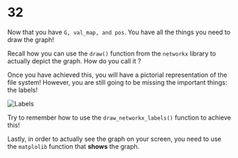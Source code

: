 # 32

Now that you have `G, val_map, and pos`. You have all the things you need to draw the graph!

Recall how you can use the `draw()` function from the `networkx` library to actually depict the graph. How do you call it ?

Once you have achieved this, you will have a pictorial representation of the file system! However, you are still going to be missing the important things: the labels!

![Labels](https://images.pexels.com/photos/1111319/pexels-photo-1111319.jpeg?auto=compress&cs=tinysrgb&dpr=2&h=400&w=200)

Try to remember how to use the `draw_networkx_labels()` function to achieve this!

Lastly, in order to actually see the graph on your screen, you need to use the `matplolib` function that **shows** the graph.

